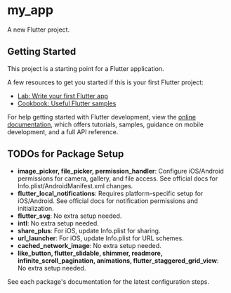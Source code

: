 # my_app

A new Flutter project.

## Getting Started

This project is a starting point for a Flutter application.

A few resources to get you started if this is your first Flutter project:

- [Lab: Write your first Flutter app](https://docs.flutter.dev/get-started/codelab)
- [Cookbook: Useful Flutter samples](https://docs.flutter.dev/cookbook)

For help getting started with Flutter development, view the
[online documentation](https://docs.flutter.dev/), which offers tutorials,
samples, guidance on mobile development, and a full API reference.

## TODOs for Package Setup

- **image_picker, file_picker, permission_handler**: Configure iOS/Android permissions for camera, gallery, and file access. See official docs for Info.plist/AndroidManifest.xml changes.
- **flutter_local_notifications**: Requires platform-specific setup for iOS/Android. See official docs for notification permissions and initialization.
- **flutter_svg**: No extra setup needed.
- **intl**: No extra setup needed.
- **share_plus**: For iOS, update Info.plist for sharing.
- **url_launcher**: For iOS, update Info.plist for URL schemes.
- **cached_network_image**: No extra setup needed.
- **like_button, flutter_slidable, shimmer, readmore, infinite_scroll_pagination, animations, flutter_staggered_grid_view**: No extra setup needed.

See each package's documentation for the latest configuration steps.
